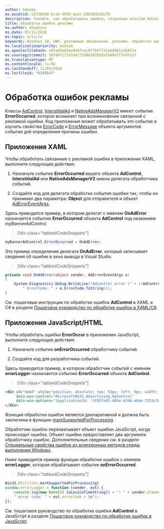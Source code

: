 ```yaml
---
author: Xansky
ms.assetid: cb7380d0-bc14-4936-aa1c-206304b3dc70
description: Узнайте, как обрабатывать ошибки, созданные классом AdControl в библиотеках Microsoft Advertising.
title: Обработка ошибок рекламы
ms.author: mhopkins
ms.date: 05/11/2018
ms.topic: article
keywords: Windows 10, UWP, рекламные объявления, реклама, обработка ошибок, javascript, XAML, c#
ms.localizationpriority: medium
ms.openlocfilehash: a9fa05ed2ee946fcec9ffb5ff21abd9011db0f2a
ms.sourcegitcommit: 38f06f1714334273d865935d9afb80efffe97a17
ms.translationtype: MT
ms.contentlocale: ru-RU
ms.lasthandoff: 11/09/2018
ms.locfileid: "6195547"
---
```

# <a name="handle-ad-errors"></a>Обработка ошибок рекламы

Классы [AdControl](https://docs.microsoft.com/uwp/api/microsoft.advertising.winrt.ui.adcontrol), [InterstitialAd](https://docs.microsoft.com/uwp/api/microsoft.advertising.winrt.ui.interstitialad) и [NativeAdsManagerV2](https://docs.microsoft.com/uwp/api/microsoft.advertising.winrt.ui.nativeadsmanagerv2) имеют событие **ErrorOccurred**, которое возникает при возникновении связанной с рекламой ошибки. Код приложения может обрабатывать это событие и изучать свойства [ErrorCode](https://docs.microsoft.com/uwp/api/microsoft.advertising.winrt.ui.aderroreventargs.errorcode) и [ErrorMessage](https://docs.microsoft.com/uwp/api/microsoft.advertising.winrt.ui.aderroreventargs.errormessage) объекта аргументов события для определения причины ошибки.

<span id="bkmk-dotnet"/>

## <a name="xaml-apps"></a>Приложения XAML

Чтобы обработать связанные с рекламой ошибки в приложении XAML, выполните следующие действия:

1. Назначьте событие **ErrorOccurred** вашего объекта **AdControl**, **InterstitialAd** или **NativeAdsManagerV2** имени делегата обработчика событий.

2. Создайте код для делегата обработки события ошибки так, чтобы он принимал два параметра: **Object** для отправителя и объект [AdErrorEventArgs](https://docs.microsoft.com/uwp/api/microsoft.advertising.winrt.ui.aderroreventargs).

Здесь приводится пример, в котором делегат с именем **OnAdError** назначается событию **ErrorOccurred** объекта **AdControl** под названием *myBannerAdControl*.

> [!div class="tabbedCodeSnippets"]
``` csharp
myBannerAdControl.ErrorOccurred = OnAdError;
```

Это пример определения делегата **OnAdError**, который записывает сведения об ошибке в окно вывода в Visual Studio.

> [!div class="tabbedCodeSnippets"]
``` csharp
private void OnAdError(object sender, AdErrorEventArgs e)
{
    System.Diagnostics.Debug.WriteLine("AdControl error (" + ((AdControl)sender).Name + "): " + e.Error +
        " ErrorCode: " + e.ErrorCode.ToString());
}
```

См. пошаговые инструкции по обработке ошибок **AdControl** в XAML и C# в разделе [Пошаговое руководство по обработке ошибок в XAML/C#](error-handling-in-xamlc-walkthrough.md).

<span id="bkmk-javascript"/>

## <a name="javascripthtml-apps"></a>Приложения JavaScript/HTML

Чтобы обработать ошибки **ErrorOccur** в приложении JavaScript, выполните следующие действия:

1.  Назначьте событие **onErrorOccurred** обработчику событий.

2.  Создайте код для разработчика событий.

Здесь приводится пример, в котором обработчик событий с именем **errorLogger** назначается событию **ErrorOccurred** объекта **AdControl**.

> [!div class="tabbedCodeSnippets"]
``` html
<div id="myAd" style="position: absolute; top: 53px; left: 0px; width: 250px; height: 250px; z-index: 1"
     data-win-control="MicrosoftNSJS.Advertising.AdControl"
     data-win-options="{applicationId: '3f83fe91-d6be-434d-a0ae-7351c5a997f1', adUnitId: 'test', onErrorOccurred: errorLogger}">
</div>
```

Функция обработки ошибок является декларативной и должна быть заключена в функцию [markSupportedForProcessing](http://msdn.microsoft.com/library/windows/apps/Hh967819.aspx).

Обработчик ошибок перехватывает объект ошибки JavaScript, когда происходит ошибка. Объект ошибки предоставляет два аргумента обработчику ошибок. Дополнительные сведения см. в разделе [Специальные свойства ошибок из асинхронных методов среды выполнения Windows](http://msdn.microsoft.com/library/windows/apps/hh994690.aspx).

Ниже приводится пример функции обработки ошибок с именем **errorLogger**, которая обрабатывает событие **onErrorOccurred**.

> [!div class="tabbedCodeSnippets"]
``` javascript
WinJS.Utilities.markSupportedForProcessing(
window.errorLogger = function (sender, evt) {
    console.log(new Date()).toLocaleTimeString() + ": " + sender.element.id + " error: " + evt.errorMessage +
    " error code: " + evt.errorCode + \n");
});
```

См. пошаговое руководство по обработке ошибки **AdControl** в JavaScript в разделе [Пошаговое руководство по обработке ошибок в JavaScript](error-handling-in-javascript-walkthrough.md).
